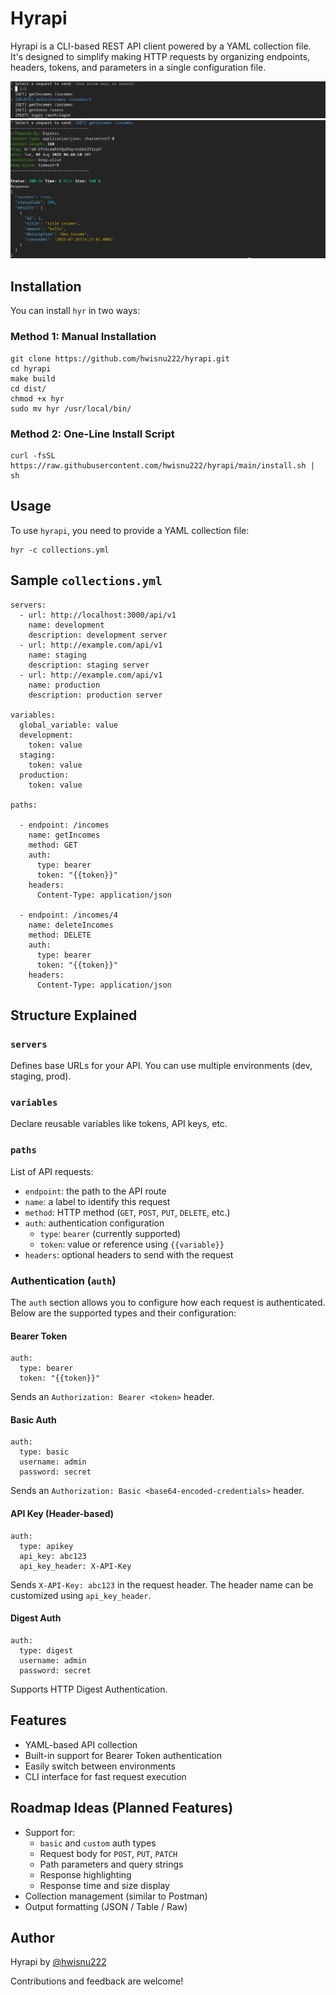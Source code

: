 # Hyrapi

Hyrapi is a CLI-based REST API client powered by a YAML collection file. It's designed to simplify making HTTP requests by organizing endpoints, headers, tokens, and parameters in a single configuration file.

![path](./assets/path-list.png)
![request](./assets/request.png)

## Installation

You can install `hyr` in two ways:

### Method 1: Manual Installation

```
git clone https://github.com/hwisnu222/hyrapi.git
cd hyrapi
make build
cd dist/
chmod +x hyr
sudo mv hyr /usr/local/bin/
```

### Method 2: One-Line Install Script

```
curl -fsSL https://raw.githubusercontent.com/hwisnu222/hyrapi/main/install.sh | sh
```

## Usage

To use `hyrapi`, you need to provide a YAML collection file:

```
hyr -c collections.yml
```

## Sample `collections.yml`

```
servers:
  - url: http://localhost:3000/api/v1
    name: development
    description: development server
  - url: http://example.com/api/v1
    name: staging
    description: staging server
  - url: http://example.com/api/v1
    name: production
    description: production server

variables:
  global_variable: value
  development:
    token: value
  staging:
    token: value
  production:
    token: value

paths:

  - endpoint: /incomes
    name: getIncomes
    method: GET
    auth:
      type: bearer
      token: "{{token}}"
    headers:
      Content-Type: application/json

  - endpoint: /incomes/4
    name: deleteIncomes
    method: DELETE
    auth:
      type: bearer
      token: "{{token}}"
    headers:
      Content-Type: application/json
```

## Structure Explained

### `servers`

Defines base URLs for your API. You can use multiple environments (dev, staging, prod).

### `variables`

Declare reusable variables like tokens, API keys, etc.

### `paths`

List of API requests:

- `endpoint`: the path to the API route
- `name`: a label to identify this request
- `method`: HTTP method (`GET`, `POST`, `PUT`, `DELETE`, etc.)
- `auth`: authentication configuration
  - `type`: `bearer` (currently supported)
  - `token`: value or reference using `{{variable}}`
- `headers`: optional headers to send with the request

### Authentication (`auth`)

The `auth` section allows you to configure how each request is authenticated. Below are the supported types and their configuration:

#### Bearer Token

```
auth:
  type: bearer
  token: "{{token}}"
```

Sends an `Authorization: Bearer <token>` header.

#### Basic Auth

```
auth:
  type: basic
  username: admin
  password: secret
```

Sends an `Authorization: Basic <base64-encoded-credentials>` header.

#### API Key (Header-based)

```
auth:
  type: apikey
  api_key: abc123
  api_key_header: X-API-Key
```

Sends `X-API-Key: abc123` in the request header. The header name can be customized using `api_key_header`.

#### Digest Auth

```
auth:
  type: digest
  username: admin
  password: secret
```

Supports HTTP Digest Authentication.

## Features

- YAML-based API collection
- Built-in support for Bearer Token authentication
- Easily switch between environments
- CLI interface for fast request execution

## Roadmap Ideas (Planned Features)

- Support for:
  - `basic` and `custom` auth types
  - Request body for `POST`, `PUT`, `PATCH`
  - Path parameters and query strings
  - Response highlighting
  - Response time and size display
- Collection management (similar to Postman)
- Output formatting (JSON / Table / Raw)

## Author

Hyrapi by [@hwisnu222](https://github.com/hwisnu222)

Contributions and feedback are welcome!
